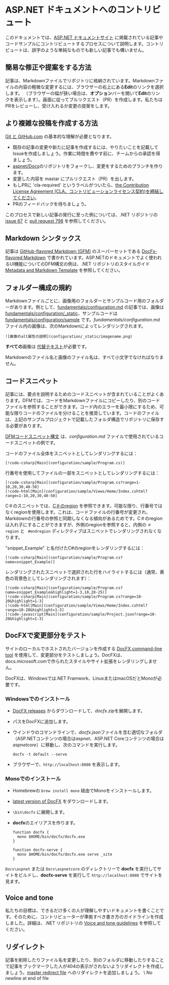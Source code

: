 # ASP.NET ドキュメントへのコントリビュート

このドキュメントでは、[ASP.NET ドキュメントサイト](https://docs.microsoft.com/aspnet/) に掲載されている記事やコードサンプルにコントリビュートするプロセスについて説明します。コントリビュートは、誤字のような単純なものでも新しい記事でも構いません。

## 簡易な修正や提案をする方法

記事は、Markdownファイルでリポジトリに格納されています。Markdownファイルの内容の軽微な変更するには、ブラウザーの右上にある**Edit**のリンクを選択します。 （ブラウザーの幅が狭い場合は、**オプション**バーを開いて**Edit**のリンクを表示します）。画面に従ってプルリクエスト（PR）を作成します。私たちはPRをレビューし、受け入れるか変更の提案をします。


## より複雑な投稿を作成する方法

[Git と GitHub.com](https://guides.github.com/activities/hello-world/) の基本的な理解が必要となります。

* 既存の記事の変更や新たに記事を作成するには、やりたいことを記載してIssueを作成しましょう。作業に時間を費やす前に、チームからの承認を得ましょう。
* [aspnet/Docs](https://github.com/aspnet/Docs/)のリポジトリをフォークし、変更をするためのブランチを作ります。
* 変更した内容を mastar にプルリクエスト（PR）を出します。
* もしPRに 'cla-required' というラベルがついたら、[the Contribution License Agreement (CLA、コントリビューションライセンス契約)を締結してください](https://cla2.dotnetfoundation.org/)。
* PRのフィードバックを待ちましょう。

このプロセスで新しい記事の発行に至った例については、.NET リポジトリの[issue 67](https://github.com/dotnet/docs/issues/67) と [pull request 798](https://github.com/dotnet/docs/pull/798) を参照してください。

## Markdown シンタックス

記事は [GitHub-flavored Markdown (GFM)](https://guides.github.com/features/mastering-markdown/) のスーパーセットである [DocFx-flavored Markdown](http://dotnet.github.io/docfx/spec/docfx_flavored_markdown.html) で書かれています。ASP.NETのドキュメントでよく使われるUI機能についてのDFM構文の例は、.NET リポジトリのスタイルガイド [Metadata and Markdown Template](https://github.com/dotnet/docs/blob/master/styleguide/template.md) を参照してください。

## フォルダー構成の規約

Markdownファイルごとに、画像用のフォルダーとサンプルコード用のフォルダーがあります。例として、[fundamentals/configuration.md](https://github.com/aspnet/Docs/blob/master/aspnetcore/fundamentals/configuration.md) の記事では、画像は [fundamentals/configuration/\_static](https://github.com/aspnet/Docs/tree/master/aspnetcore/fundamentals/configuration/_static)、サンプルコードは [fundamentals/configuration/sample](https://github.com/aspnet/Docs/tree/master/aspnetcore/fundamentals/configuration/sample) です。*fundamentals/configuration.md* ファイル内の画像は、次のMarkdownによってレンダリングされます。

```
![画像のalt属性の説明](configuration/_static/imagename.png)
```

**すべての**画像は [代替テキスト](https://en.wikipedia.org/wiki/Alt_attribute)が必要です。

Markdownのファイル名と画像のファイル名は、すべて小文字でなければなりません。

## コードスニペット

記事には、要点を説明するためのコードスニペットが含まれていることがよくあります。DFMでは、コードをMarkdownファイルにコピーしたり、別のコードファイルを参照することができます。コード内のエラーを最小限にするため、可能な限りコードのファイルを分けることを推奨しています。コードのファイルは、上記のサンプルプロジェクトで記載したフォルダ構造でリポジトリに保存する必要があります。

[DFMコードスニペット構文](http://dotnet.github.io/docfx/spec/docfx_flavored_markdown.html#code-snippet) は、*configuration.md* ファイルで使用されているコードスニペットの例です。

コードのファイル全体をスニペットとしてレンダリングするには：

```
[!code-csharp[Main](configuration/sample/Program.cs)]
```

行番号を使用してファイルの一部をスニペットとしてレンダリングするには：

```
[!code-csharp[Main](configuration/sample/Program.cs?range=1-10,20,30,40-50]
[!code-html[Main](configuration/sample/Views/Home/Index.cshtml?range=1-10,20,30,40-50]
```

C＃のスニペットでは、[C＃のregion](https://msdn.microsoft.com/en-us/library/9a1ybwek.aspx) を参照できます。可能な限り、行番号ではなくregionを使用します。これは、コードファイルの行番号が変更され、Markdownの行番号の参照と同期しなくなる傾向があるためです。C＃のregionは入れ子にすることができますが、外側のregionを参照すると、内側の `＃region` と ` #endregion` ディレクティブはスニペットでレンダリングされなくなります。

"snippet_Example" と名付けたC#のregionをレンダリングするには：

```
[!code-csharp[Main](configuration/sample/Program.cs?name=snippet_Example)]
```

レンダリングされたスニペットで選択された行をハイライトするには（通常、黄色の背景色としてレンダリングされます）：

```
[!code-csharp[Main](configuration/sample/Program.cs?name=snippet_Example&highlight=1-3,10,20-25)]
[!code-csharp[Main](configuration/sample/Program.cs?range=10-20&highlight=1-3]
[!code-html[Main](configuration/sample/Views/Home/Index.cshtml?range=10-20&highlight=1-3]
[!code-javascript[Main](configuration/sample/Project.json?range=10-20&highlight=1-3]
```

## DocFXで変更部分をテスト

サイトのローカルでホストされたバージョンを作成する [DocFX command-line tool](https://dotnet.github.io/docfx/tutorial/docfx_getting_started.html#2-use-docfx-as-a-command-line-tool) を使用して、変更部分をテストしましょう。DocFXは、docs.microsoft.comで作られたスタイルやサイト拡張をレンダリングしません。

DocFXは、Windowsでは.NET Framwork、LinuxまたはmacOSだとMonoが必要です。


### Windowsでのインストール

* [DocFX releases](https://github.com/dotnet/docfx/releases) からダウンロードして、*docfx.zip*を展開します。
* パスをDocFXに追加します。
* ウインドウのコマンドラインで、*docfx.json*ファイルを含む適切なフォルダ（ASP.NETコンテンツの場合は*aspnet*、ASP.NET Coreコンテンツの場合は*aspnetcore*）に移動し、次のコマンドを実行します。

   ```
   docfx -t default --serve
   ```

* ブラウザーで、`http://localhost:8080` を表示します。


### Monoでのインストール

* Homebrewの `brew install mono` 経由でMonoをインストールします。
* [latest version of DocFX](https://github.com/dotnet/docfx/releases) をダウンロードします。
* `\bin\docfx` に展開します。
* **docfx**のエイリアスを作ります。

  ```
  function docfx {
    mono $HOME/bin/docfx/docfx.exe
  }
    
  function docfx-serve {
    mono $HOME/bin/docfx/docfx.exe serve _site
  }
  ```

`Docs\aspnet` または `Docs\aspnetcore` のディレクトリーで **docfx** を実行してサイトをビルドし、**docfx-serve** を実行して `http://localhost:8080` でサイトを見ます。

## Voice and tone

私たちの目標は、できるだけ多くの人が理解しやすいドキュメントを書くことです。そのために、コントリビューターが準拠すべき書き方のガイドラインを作成しました。詳細は、.NET リポジトリの [Voice and tone guidelines](https://github.com/dotnet/docs/blob/master/styleguide/voice-tone.md) を参照してください。

## リダイレクト

記事を削除したりファイル名を変更したり、別のフォルダに移動したりすることで記事をブックマークした人が404の表示がされないようリダイレクトを作成しましょう。[master redirect file](https://github.com/aspnet/Docs/blob/master/.openpublishing.redirection.json) へのリダイレクトを追加しましょう。
\ No newline at end of file
